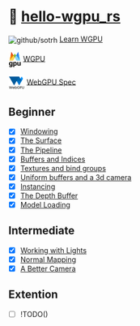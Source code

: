 # 🦀 [hello-wgpu_rs](https://github.com/eisendaniel/hello-wgpu_rs)  

<img src="https://avatars.githubusercontent.com/u/7904656?v%3D4" alt="github/sotrh" height="32" style="vertical-align:middle"> [Learn WGPU](https://sotrh.github.io/learn-wgpu/)

<img src="https://raw.githubusercontent.com/gfx-rs/wgpu/trunk/logo.png" alt="WGPU" height="32" style="vertical-align:middle"> [WGPU](https://github.com/gfx-rs/wgpu)

<img src="https://raw.githubusercontent.com/gpuweb/gpuweb/f7f66a75a70334f4983ee5e0b1b161fe7d5248fd/logo/webgpu-responsive.svg" alt="WebGPU" height="32" style="vertical-align:middle"> [WebGPU Spec](https://gpuweb.github.io/gpuweb/)

## Beginner
- [x] [Windowing](https://sotrh.github.io/learn-wgpu/beginner/tutorial1-window/)
- [x] [The Surface](https://sotrh.github.io/learn-wgpu/beginner/tutorial2-surface/)
- [x] [The Pipeline](https://sotrh.github.io/learn-wgpu/beginner/tutorial3-pipeline/)
- [x] [Buffers and Indices](https://sotrh.github.io/learn-wgpu/beginner/tutorial4-buffer/)
- [x] [Textures and bind groups](https://sotrh.github.io/learn-wgpu/beginner/tutorial5-textures/)
- [x] [Uniform buffers and a 3d camera](https://sotrh.github.io/learn-wgpu/beginner/tutorial6-uniforms/)
- [x] [Instancing](https://sotrh.github.io/learn-wgpu/beginner/tutorial7-instancing/)
- [x] [The Depth Buffer](https://sotrh.github.io/learn-wgpu/beginner/tutorial8-depth/)
- [x] [Model Loading](https://sotrh.github.io/learn-wgpu/beginner/tutorial9-models/)

## Intermediate
- [x] [Working with Lights](https://sotrh.github.io/learn-wgpu/intermediate/tutorial10-lighting/)
- [x] [Normal Mapping](https://sotrh.github.io/learn-wgpu/intermediate/tutorial11-normals/)
- [x] [A Better Camera](https://sotrh.github.io/learn-wgpu/intermediate/tutorial12-camera/)

## Extention
- [ ] !TODO()